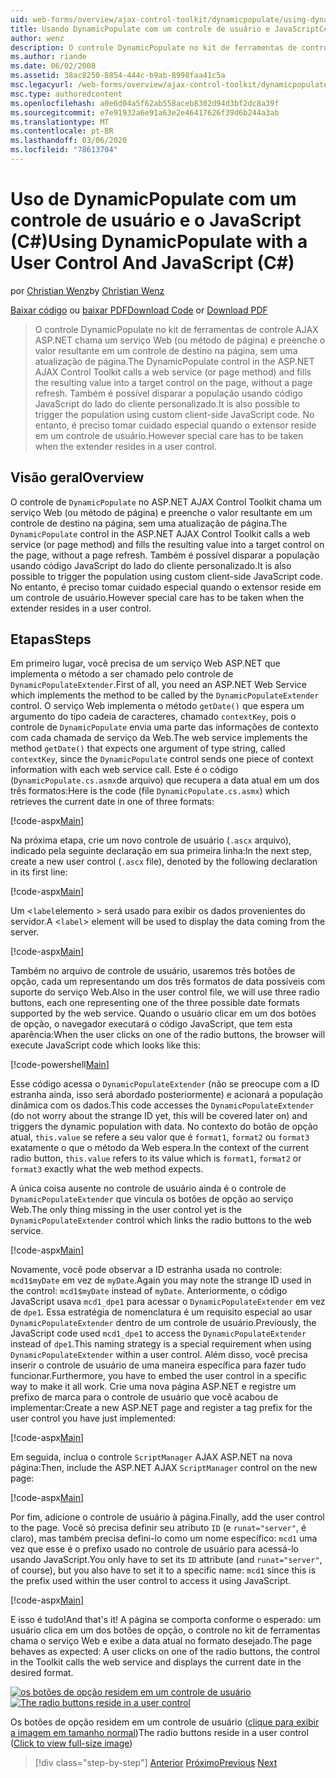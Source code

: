 ```yaml
---
uid: web-forms/overview/ajax-control-toolkit/dynamicpopulate/using-dynamicpopulate-with-a-user-control-and-javascript-cs
title: Usando DynamicPopulate com um controle de usuário e JavaScriptC#() | Microsoft Docs
author: wenz
description: O controle DynamicPopulate no kit de ferramentas de controle AJAX ASP.NET chama um serviço Web (ou método de página) e preenche o valor resultante em um controle de destino em t...
ms.author: riande
ms.date: 06/02/2008
ms.assetid: 38ac8250-8854-444c-b9ab-8998faa41c5a
msc.legacyurl: /web-forms/overview/ajax-control-toolkit/dynamicpopulate/using-dynamicpopulate-with-a-user-control-and-javascript-cs
msc.type: authoredcontent
ms.openlocfilehash: a0e6d04a5f62ab558aceb8302d94d3bf2dc8a39f
ms.sourcegitcommit: e7e91932a6e91a63e2e46417626f39d6b244a3ab
ms.translationtype: MT
ms.contentlocale: pt-BR
ms.lasthandoff: 03/06/2020
ms.locfileid: "78613704"
---
```

# <a name="using-dynamicpopulate-with-a-user-control-and-javascript-c"></a><span data-ttu-id="4849d-103">Uso de DynamicPopulate com um controle de usuário e o JavaScript (C#)</span><span class="sxs-lookup"><span data-stu-id="4849d-103">Using DynamicPopulate with a User Control And JavaScript (C#)</span></span>

<span data-ttu-id="4849d-104">por [Christian Wenz](https://github.com/wenz)</span><span class="sxs-lookup"><span data-stu-id="4849d-104">by [Christian Wenz](https://github.com/wenz)</span></span>

<span data-ttu-id="4849d-105">[Baixar código](https://download.microsoft.com/download/d/8/f/d8f2f6f9-1b7c-46ad-9252-e1fc81bdea3e/dynamicpopulate2.cs.zip) ou [baixar PDF](https://download.microsoft.com/download/b/6/a/b6ae89ee-df69-4c87-9bfb-ad1eb2b23373/dynamicpopulate2CS.pdf)</span><span class="sxs-lookup"><span data-stu-id="4849d-105">[Download Code](https://download.microsoft.com/download/d/8/f/d8f2f6f9-1b7c-46ad-9252-e1fc81bdea3e/dynamicpopulate2.cs.zip) or [Download PDF](https://download.microsoft.com/download/b/6/a/b6ae89ee-df69-4c87-9bfb-ad1eb2b23373/dynamicpopulate2CS.pdf)</span></span>

> <span data-ttu-id="4849d-106">O controle DynamicPopulate no kit de ferramentas de controle AJAX ASP.NET chama um serviço Web (ou método de página) e preenche o valor resultante em um controle de destino na página, sem uma atualização de página.</span><span class="sxs-lookup"><span data-stu-id="4849d-106">The DynamicPopulate control in the ASP.NET AJAX Control Toolkit calls a web service (or page method) and fills the resulting value into a target control on the page, without a page refresh.</span></span> <span data-ttu-id="4849d-107">Também é possível disparar a população usando código JavaScript do lado do cliente personalizado.</span><span class="sxs-lookup"><span data-stu-id="4849d-107">It is also possible to trigger the population using custom client-side JavaScript code.</span></span> <span data-ttu-id="4849d-108">No entanto, é preciso tomar cuidado especial quando o extensor reside em um controle de usuário.</span><span class="sxs-lookup"><span data-stu-id="4849d-108">However special care has to be taken when the extender resides in a user control.</span></span>

## <a name="overview"></a><span data-ttu-id="4849d-109">Visão geral</span><span class="sxs-lookup"><span data-stu-id="4849d-109">Overview</span></span>

<span data-ttu-id="4849d-110">O controle de `DynamicPopulate` no ASP.NET AJAX Control Toolkit chama um serviço Web (ou método de página) e preenche o valor resultante em um controle de destino na página, sem uma atualização de página.</span><span class="sxs-lookup"><span data-stu-id="4849d-110">The `DynamicPopulate` control in the ASP.NET AJAX Control Toolkit calls a web service (or page method) and fills the resulting value into a target control on the page, without a page refresh.</span></span> <span data-ttu-id="4849d-111">Também é possível disparar a população usando código JavaScript do lado do cliente personalizado.</span><span class="sxs-lookup"><span data-stu-id="4849d-111">It is also possible to trigger the population using custom client-side JavaScript code.</span></span> <span data-ttu-id="4849d-112">No entanto, é preciso tomar cuidado especial quando o extensor reside em um controle de usuário.</span><span class="sxs-lookup"><span data-stu-id="4849d-112">However special care has to be taken when the extender resides in a user control.</span></span>

## <a name="steps"></a><span data-ttu-id="4849d-113">Etapas</span><span class="sxs-lookup"><span data-stu-id="4849d-113">Steps</span></span>

<span data-ttu-id="4849d-114">Em primeiro lugar, você precisa de um serviço Web ASP.NET que implementa o método a ser chamado pelo controle de `DynamicPopulateExtender`.</span><span class="sxs-lookup"><span data-stu-id="4849d-114">First of all, you need an ASP.NET Web Service which implements the method to be called by the `DynamicPopulateExtender` control.</span></span> <span data-ttu-id="4849d-115">O serviço Web implementa o método `getDate()` que espera um argumento do tipo cadeia de caracteres, chamado `contextKey`, pois o controle de `DynamicPopulate` envia uma parte das informações de contexto com cada chamada de serviço da Web.</span><span class="sxs-lookup"><span data-stu-id="4849d-115">The web service implements the method `getDate()` that expects one argument of type string, called `contextKey`, since the `DynamicPopulate` control sends one piece of context information with each web service call.</span></span> <span data-ttu-id="4849d-116">Este é o código (`DynamicPopulate.cs.asmx`de arquivo) que recupera a data atual em um dos três formatos:</span><span class="sxs-lookup"><span data-stu-id="4849d-116">Here is the code (file `DynamicPopulate.cs.asmx`) which retrieves the current date in one of three formats:</span></span>

[!code-aspx[Main](using-dynamicpopulate-with-a-user-control-and-javascript-cs/samples/sample1.aspx)]

<span data-ttu-id="4849d-117">Na próxima etapa, crie um novo controle de usuário (`.ascx` arquivo), indicado pela seguinte declaração em sua primeira linha:</span><span class="sxs-lookup"><span data-stu-id="4849d-117">In the next step, create a new user control (`.ascx` file), denoted by the following declaration in its first line:</span></span>

[!code-aspx[Main](using-dynamicpopulate-with-a-user-control-and-javascript-cs/samples/sample2.aspx)]

<span data-ttu-id="4849d-118">Um &lt;`label`elemento &gt; será usado para exibir os dados provenientes do servidor.</span><span class="sxs-lookup"><span data-stu-id="4849d-118">A &lt;`label`&gt; element will be used to display the data coming from the server.</span></span>

[!code-aspx[Main](using-dynamicpopulate-with-a-user-control-and-javascript-cs/samples/sample3.aspx)]

<span data-ttu-id="4849d-119">Também no arquivo de controle de usuário, usaremos três botões de opção, cada um representando um dos três formatos de data possíveis com suporte do serviço Web.</span><span class="sxs-lookup"><span data-stu-id="4849d-119">Also in the user control file, we will use three radio buttons, each one representing one of the three possible date formats supported by the web service.</span></span> <span data-ttu-id="4849d-120">Quando o usuário clicar em um dos botões de opção, o navegador executará o código JavaScript, que tem esta aparência:</span><span class="sxs-lookup"><span data-stu-id="4849d-120">When the user clicks on one of the radio buttons, the browser will execute JavaScript code which looks like this:</span></span>

[!code-powershell[Main](using-dynamicpopulate-with-a-user-control-and-javascript-cs/samples/sample4.ps1)]

<span data-ttu-id="4849d-121">Esse código acessa o `DynamicPopulateExtender` (não se preocupe com a ID estranha ainda, isso será abordado posteriormente) e acionará a população dinâmica com os dados.</span><span class="sxs-lookup"><span data-stu-id="4849d-121">This code accesses the `DynamicPopulateExtender` (do not worry about the strange ID yet, this will be covered later on) and triggers the dynamic population with data.</span></span> <span data-ttu-id="4849d-122">No contexto do botão de opção atual, `this.value` se refere a seu valor que é `format1`, `format2` ou `format3` exatamente o que o método da Web espera.</span><span class="sxs-lookup"><span data-stu-id="4849d-122">In the context of the current radio button, `this.value` refers to its value which is `format1`, `format2` or `format3` exactly what the web method expects.</span></span>

<span data-ttu-id="4849d-123">A única coisa ausente no controle de usuário ainda é o controle de `DynamicPopulateExtender` que vincula os botões de opção ao serviço Web.</span><span class="sxs-lookup"><span data-stu-id="4849d-123">The only thing missing in the user control yet is the `DynamicPopulateExtender` control which links the radio buttons to the web service.</span></span>

[!code-aspx[Main](using-dynamicpopulate-with-a-user-control-and-javascript-cs/samples/sample5.aspx)]

<span data-ttu-id="4849d-124">Novamente, você pode observar a ID estranha usada no controle: `mcd1$myDate` em vez de `myDate`.</span><span class="sxs-lookup"><span data-stu-id="4849d-124">Again you may note the strange ID used in the control: `mcd1$myDate` instead of `myDate`.</span></span> <span data-ttu-id="4849d-125">Anteriormente, o código JavaScript usava `mcd1_dpe1` para acessar o `DynamicPopulateExtender` em vez de `dpe1`. Essa estratégia de nomenclatura é um requisito especial ao usar `DynamicPopulateExtender` dentro de um controle de usuário.</span><span class="sxs-lookup"><span data-stu-id="4849d-125">Previously, the JavaScript code used `mcd1_dpe1` to access the `DynamicPopulateExtender` instead of `dpe1`.This naming strategy is a special requirement when using `DynamicPopulateExtender` within a user control.</span></span> <span data-ttu-id="4849d-126">Além disso, você precisa inserir o controle de usuário de uma maneira específica para fazer tudo funcionar.</span><span class="sxs-lookup"><span data-stu-id="4849d-126">Furthermore, you have to embed the user control in a specific way to make it all work.</span></span> <span data-ttu-id="4849d-127">Crie uma nova página ASP.NET e registre um prefixo de marca para o controle de usuário que você acabou de implementar:</span><span class="sxs-lookup"><span data-stu-id="4849d-127">Create a new ASP.NET page and register a tag prefix for the user control you have just implemented:</span></span>

[!code-aspx[Main](using-dynamicpopulate-with-a-user-control-and-javascript-cs/samples/sample6.aspx)]

<span data-ttu-id="4849d-128">Em seguida, inclua o controle `ScriptManager` AJAX ASP.NET na nova página:</span><span class="sxs-lookup"><span data-stu-id="4849d-128">Then, include the ASP.NET AJAX `ScriptManager` control on the new page:</span></span>

[!code-aspx[Main](using-dynamicpopulate-with-a-user-control-and-javascript-cs/samples/sample7.aspx)]

<span data-ttu-id="4849d-129">Por fim, adicione o controle de usuário à página.</span><span class="sxs-lookup"><span data-stu-id="4849d-129">Finally, add the user control to the page.</span></span> <span data-ttu-id="4849d-130">Você só precisa definir seu atributo `ID` (e `runat="server"`, é claro), mas também precisa defini-lo como um nome específico: `mcd1` uma vez que esse é o prefixo usado no controle de usuário para acessá-lo usando JavaScript.</span><span class="sxs-lookup"><span data-stu-id="4849d-130">You only have to set its `ID` attribute (and `runat="server"`, of course), but you also have to set it to a specific name: `mcd1` since this is the prefix used within the user control to access it using JavaScript.</span></span>

[!code-aspx[Main](using-dynamicpopulate-with-a-user-control-and-javascript-cs/samples/sample8.aspx)]

<span data-ttu-id="4849d-131">E isso é tudo!</span><span class="sxs-lookup"><span data-stu-id="4849d-131">And that's it!</span></span> <span data-ttu-id="4849d-132">A página se comporta conforme o esperado: um usuário clica em um dos botões de opção, o controle no kit de ferramentas chama o serviço Web e exibe a data atual no formato desejado.</span><span class="sxs-lookup"><span data-stu-id="4849d-132">The page behaves as expected: A user clicks on one of the radio buttons, the control in the Toolkit calls the web service and displays the current date in the desired format.</span></span>

<span data-ttu-id="4849d-133">[![os botões de opção residem em um controle de usuário](using-dynamicpopulate-with-a-user-control-and-javascript-cs/_static/image2.png)](using-dynamicpopulate-with-a-user-control-and-javascript-cs/_static/image1.png)</span><span class="sxs-lookup"><span data-stu-id="4849d-133">[![The radio buttons reside in a user control](using-dynamicpopulate-with-a-user-control-and-javascript-cs/_static/image2.png)](using-dynamicpopulate-with-a-user-control-and-javascript-cs/_static/image1.png)</span></span>

<span data-ttu-id="4849d-134">Os botões de opção residem em um controle de usuário ([clique para exibir a imagem em tamanho normal](using-dynamicpopulate-with-a-user-control-and-javascript-cs/_static/image3.png))</span><span class="sxs-lookup"><span data-stu-id="4849d-134">The radio buttons reside in a user control ([Click to view full-size image](using-dynamicpopulate-with-a-user-control-and-javascript-cs/_static/image3.png))</span></span>

> [!div class="step-by-step"]
> <span data-ttu-id="4849d-135">[Anterior](dynamically-populating-a-control-using-javascript-code-cs.md)
> [Próximo](dynamically-populating-a-control-vb.md)</span><span class="sxs-lookup"><span data-stu-id="4849d-135">[Previous](dynamically-populating-a-control-using-javascript-code-cs.md)
[Next](dynamically-populating-a-control-vb.md)</span></span>
